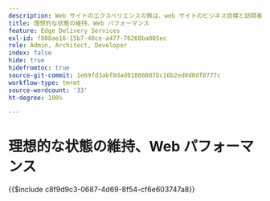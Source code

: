 ```yaml
---
description: Web サイトのエクスペリエンスの質は、web サイトのビジネス目標と訪問者の満足度を達成する上で重要です。
title: 理想的な状態の維持、Web パフォーマンス
feature: Edge Delivery Services
exl-id: f808ae16-15b7-48ce-a477-76268ba005ec
role: Admin, Architect, Developer
index: false
hide: true
hidefromtoc: true
source-git-commit: 1e69fd3abf8dad01886007bc16b2ed0d0df0777c
workflow-type: tm+mt
source-wordcount: '33'
ht-degree: 100%

---
```


# 理想的な状態の維持、Web パフォーマンス

{{$include c8f9d9c3-0687-4d69-8f54-cf6e603747a8}}
